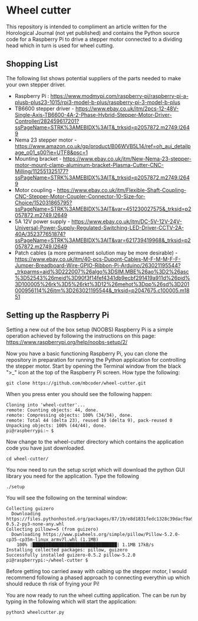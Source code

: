 # Wheel cutter

This repository is intended to compliment an article written for the Horological Journal (not yet published) and contains the Python source code for a Raspberry Pi to drive a stepper motor connected to a dividing head which in turn is used for wheel cutting.

## Shopping List

The following list shows potential suppliers of the parts needed to make your own stepper driver.

 - Raspberry Pi : https://www.modmypi.com/raspberry-pi/raspberry-pi-a-plusb-plus23-1015/rpi3-model-b-plus/raspberry-pi-3-model-b-plus 
 - TB6600 stepper driver - https://www.ebay.co.uk/itm/2pcs-12-48V-Single-Axis-TB6600-4A-2-Phase-Hybrid-Stepper-Motor-Driver-Controller/282459617201?ssPageName=STRK%3AMEBIDX%3AIT&_trksid=p2057872.m2749.l2649
 - Nema 23 stepper motor - https://www.amazon.co.uk/gp/product/B06WVB5L14/ref=oh_aui_detailpage_o01_s00?ie=UTF8&psc=1
 - Mounting bracket - https://www.ebay.co.uk/itm/New-Nema-23-stepper-motor-mount-clamp-aluminum-bracket-Plasma-Cutter-CNC-Milling/112551325177?ssPageName=STRK%3AMEBIDX%3AIT&_trksid=p2057872.m2749.l2649
 - Motor coupling - https://www.ebay.co.uk/itm/Flexible-Shaft-Coupling-CNC-Stepper-Motor-Coupler-Connector-10-Size-for-Choice/152031865795?ssPageName=STRK%3AMEBIDX%3AIT&var=451230027575&_trksid=p2057872.m2749.l2649
 - 5A 12V power supply - https://www.ebay.co.uk/itm/DC-5V-12V-24V-Universal-Power-Supply-Regulated-Switching-LED-Driver-CCTV-2A-40A/352377651874?ssPageName=STRK%3AMEBIDX%3AIT&var=621739419968&_trksid=p2057872.m2749.l2649
 - Patch cables (a more permanent solution may be more desirable) - https://www.ebay.co.uk/itm/40-pcs-Dupont-Cables-M-F-M-M-F-F-Jumper-Breadboard-Wire-GPIO-Ribbon-Pi-Arduino/263021195544?_trkparms=aid%3D222007%26algo%3DSIM.MBE%26ao%3D2%26asc%3D52543%26meid%3D90f3f14fef4341db9ecbf291419a911d%26pid%3D100005%26rk%3D5%26rkt%3D12%26mehot%3Dpp%26sd%3D201000956114%26itm%3D263021195544&_trksid=p2047675.c100005.m1851
 
 ## Setting up the Raspberry Pi

Setting a new out of the box setup (NOOBS) Raspberry Pi is a simple operation achieved by following the instructions on this page: https://www.raspberrypi.org/help/noobs-setup/2/

Now you have a basic functioning Raspberry Pi, you can clone the repository in preparation for running the Python application for controlling the stepper motor.  Start by opening the Terminal window from the black ">_" icon at the top of the Raspberry Pi screen.  How type the following:

```
git clone https://github.com/mbcoder/wheel-cutter.git
```

When you press enter you should see the following happen:

```
Cloning into 'wheel-cutter'...
remote: Counting objects: 44, done.
remote: Compressing objects: 100% (34/34), done.
remote: Total 44 (delta 23), reused 19 (delta 9), pack-reused 0
Unpacking objects: 100% (44/44), done.
pi@raspberrypi:~ $ 
```

Now change to the wheel-cutter directory which contains the application code you have just downloaded.

```
cd wheel-cutter/
```

You now need to run the setup script which will download the python GUI library you need for the application.  Type the following

```
./setup
```

You will see the following on the terminal window:
```
Collecting guizero
  Downloading https://files.pythonhosted.org/packages/87/19/e8d1831fedc1328c39dacf9a9c5342ceed0315cf301aa2284cd09fc91e9e/guizero-0.5.2-py3-none-any.whl
Collecting pillow>=5 (from guizero)
  Downloading https://www.piwheels.org/simple/pillow/Pillow-5.2.0-cp35-cp35m-linux_armv7l.whl (1.1MB)
    100% |████████████████████████████████| 1.1MB 17kB/s 
Installing collected packages: pillow, guizero
Successfully installed guizero-0.5.2 pillow-5.2.0
pi@raspberrypi:~/wheel-cutter $ 
```

Before getting too carried away with calbing up the stepper motor, I would recommend following a phased approach to connecting everythin up which should reduce th risk of frying your Pi!

You are now ready to run the wheel cutting application.  The can be run by typing in the following which will start the application:

```
python3 wheelcutter.py
```
